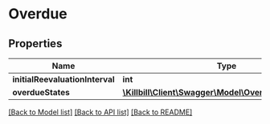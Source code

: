 # Overdue

## Properties
Name | Type | Description | Notes
------------ | ------------- | ------------- | -------------
**initialReevaluationInterval** | **int** |  | [optional] 
**overdueStates** | [**\Killbill\Client\Swagger\Model\OverdueStateConfig[]**](OverdueStateConfig.md) |  | [optional] 

[[Back to Model list]](../../README.md#documentation-for-models) [[Back to API list]](../../README.md#documentation-for-api-endpoints) [[Back to README]](../../README.md)


